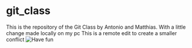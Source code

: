 # git_class
This is the repository of the Git Class by Antonio and Matthias.
With a little change made locally on my pc 
This is a remote edit to create a smaller conflict
![Have fun](http://combiboilersleeds.com/images/have-fun/have-fun-1.jpg)
